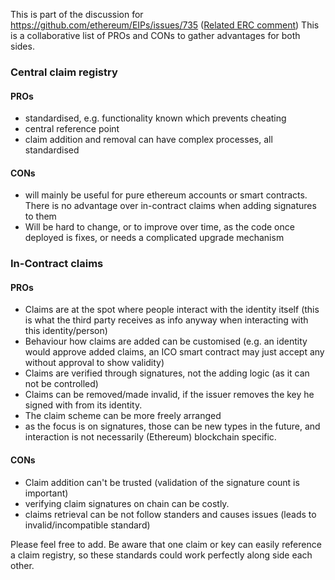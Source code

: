 This is part of the discussion for https://github.com/ethereum/EIPs/issues/735 ([Related ERC comment](https://github.com/ethereum/EIPs/issues/735#issuecomment-337284218))
This is a collaborative list of PROs and CONs to gather advantages for both sides. 

### Central claim registry

#### PROs

- standardised, e.g. functionality known which prevents cheating
- central reference  point
- claim addition and removal can have complex processes, all standardised

#### CONs

- will mainly be useful for pure ethereum accounts or smart contracts. There is no advantage over in-contract claims when adding signatures to them
- Will be hard to change, or to improve over time, as the code once deployed is fixes, or needs a complicated upgrade mechanism

### In-Contract claims

#### PROs

- Claims are at the spot where people interact with the identity itself (this is what the third party receives as info anyway when interacting with this identity/person)
- Behaviour how claims are added can be customised (e.g. an identity would approve added claims, an ICO smart contract may just accept any without approval to show validity)
- Claims are verified through signatures, not the adding logic (as it can not be controlled)
- Claims can be removed/made invalid, if the issuer removes the key he signed with from its identity.
- The claim scheme can be more freely arranged
- as the focus is on signatures, those can be new types in the future, and interaction is not necessarily (Ethereum) blockchain specific.

#### CONs

- Claim addition can't be trusted (validation of the signature count is important)
- verifying claim signatures on chain can be costly.
- claims retrieval can be not follow standers and causes issues (leads to invalid/incompatible standard)


Please feel free to add.
Be aware that one claim or key can easily reference a claim registry, so these standards could work perfectly along side each other.